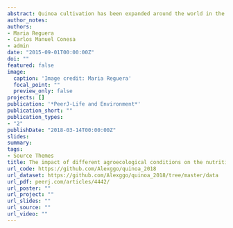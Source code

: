 ```yaml
---
abstract: Quinoa cultivation has been expanded around the world in the last decade and is considered an exceptional crop with the potential of contributing to food security worldwide. The exceptional nutritional value of quinoa seeds relies on their high protein content, their amino acid profile that includes a good balance of essential amino acids, the mineral composition and the presence of antioxidants and other important nutrients such as fiber or vitamins. Although several studies have pointed to the influence of different environmental stresses in certain nutritional components little attention has been paid to the effect of the agroecological context on the nutritional properties of the seeds what may strongly impact on the consumer food’s quality. Thus, aiming to evaluate the effect of the agroecological conditions on the nutritional profile of quinoa seeds we analyzed three quinoa cultivars (Salcedo-INIA, Titicaca and Regalona) at different locations (Spain, Peru and Chile). The results revealed that several nutritional parameters such as the amino acid profile, the protein content, the mineral composition and the phytate amount in the seeds depend on the location and cultivar while other parameters such as saponin or fiber were more stable across locations. Our results support the notion that nutritional characteristics of seeds may be determined by seed’s origin and further analysis are needed to define the exact mechanisms that control the changes in the seeds nutritional properties.
author_notes:
authors:
- Maria Reguera
- Carlos Manuel Conesa
- admin
date: "2015-09-01T00:00:00Z"
doi: ""
featured: false
image:
  caption: 'Image credit: Maria Reguera'
  focal_point: ""
  preview_only: false
projects: []
publication: '*PeerJ-Life and Environment*'
publication_short: ""
publication_types:
- "2"
publishDate: "2018-03-14T00:00:00Z"
slides: 
summary: 
tags:
- Source Themes
title: The impact of different agroecological conditions on the nutritional composition of quinoa seeds
url_code: https://github.com/Alexggo/quinoa_2018
url_dataset: https://github.com/Alexggo/quinoa_2018/tree/master/data
url_pdf: peerj.com/articles/4442/
url_poster: ""
url_project: ""
url_slides: ""
url_source: ""
url_video: ""
---
```

